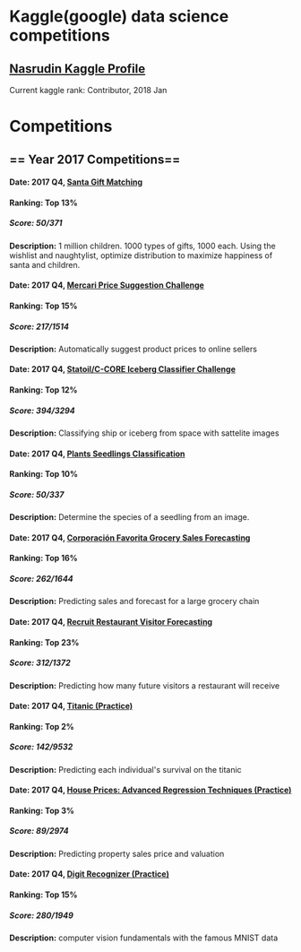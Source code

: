 # Kaggle(google) data science competitions
## [Nasrudin Kaggle Profile](https://www.kaggle.com/nasdin/) 
Current kaggle rank: Contributor, 2018 Jan

# Competitions
## == Year 2017 Competitions==

#### Date: 2017 Q4, [Santa Gift Matching](https://www.kaggle.com/c/santa-gift-matching) 
#### Ranking: Top 13%

##### Score: 50/371
**Description:** 1 million children. 1000 types of gifts, 1000 each. Using the wishlist and naughtylist, optimize distribution to maximize happiness of santa and children.

#### Date: 2017 Q4, [Mercari Price Suggestion Challenge](https://www.kaggle.com/c/mercari-price-suggestion-challenge) 
#### Ranking: Top 15%
##### Score: 217/1514
**Description:** Automatically suggest product prices to online sellers

#### Date: 2017 Q4, [Statoil/C-CORE Iceberg Classifier Challenge](https://www.kaggle.com/c/statoil-iceberg-classifier-challenge) 
#### Ranking: Top 12%
##### Score: 394/3294
**Description:** Classifying ship or iceberg from space with sattelite images

#### Date: 2017 Q4, [Plants Seedlings Classification](https://www.kaggle.com/c/plant-seedlings-classification) 
#### Ranking: Top 10%
##### Score: 50/337
**Description:** Determine the species of a seedling from an image.


#### Date: 2017 Q4, [Corporación Favorita Grocery Sales Forecasting](https://www.kaggle.com/c/favorita-grocery-sales-forecasting) 
#### Ranking: Top 16%
##### Score: 262/1644
**Description:** Predicting sales and forecast for a large grocery chain

#### Date: 2017 Q4, [Recruit Restaurant Visitor Forecasting ](https://www.kaggle.com/c/recruit-restaurant-visitor-forecasting) 
#### Ranking: Top 23%
##### Score: 312/1372
**Description:** Predicting how many future visitors a restaurant will receive

#### Date: 2017 Q4, [Titanic (Practice)](https://www.kaggle.com/c/titanic) 
#### Ranking: Top 2%
##### Score: 142/9532
**Description:** Predicting each individual's survival on the titanic

#### Date: 2017 Q4, [House Prices: Advanced Regression Techniques (Practice)](https://www.kaggle.com/c/house-prices-advanced-regression-techniques) 
#### Ranking: Top 3%
##### Score: 89/2974
**Description:** Predicting property sales price and valuation

#### Date: 2017 Q4, [Digit Recognizer (Practice) ](https://www.kaggle.com/c/santa-gift-matching) 
#### Ranking: Top 15%
##### Score: 280/1949
**Description:** computer vision fundamentals with the famous MNIST data
